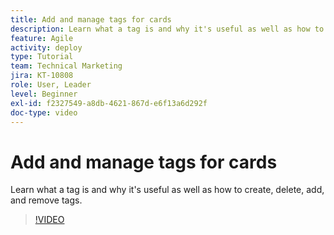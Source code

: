 ```yaml
---
title: Add and manage tags for cards
description: Learn what a tag is and why it's useful as well as how to create, delete, add, and remove tags.
feature: Agile
activity: deploy
type: Tutorial
team: Technical Marketing
jira: KT-10808
role: User, Leader
level: Beginner
exl-id: f2327549-a8db-4621-867d-e6f13a6d292f
doc-type: video
---
```

# Add and manage tags for cards

Learn what a tag is and why it's useful as well as how to create, delete, add, and remove tags.

>[!VIDEO](https://video.tv.adobe.com/v/346807/?quality=12&learn=on&enablevpops)
